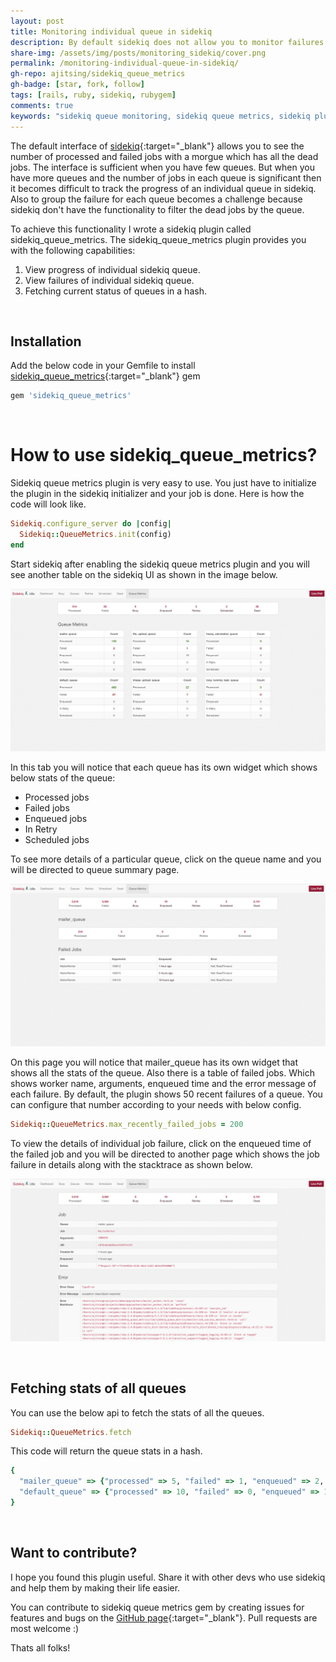 ```yaml
---
layout: post
title: Monitoring individual queue in sidekiq
description: By default sidekiq does not allow you to monitor failures on individual queues. This article will help you monitor individual queue in sidekiq like a pro.
share-img: /assets/img/posts/monitoring_sidekiq/cover.png
permalink: /monitoring-individual-queue-in-sidekiq/
gh-repo: ajitsing/sidekiq_queue_metrics
gh-badge: [star, fork, follow]
tags: [rails, ruby, sidekiq, rubygem]
comments: true
keywords: "sidekiq queue monitoring, sidekiq queue metrics, sidekiq plugin, sidekiq failures, rails background jobs, sidekiq queue stats, ruby sidekiq gem, sidekiq dashboard, sidekiq job tracking, sidekiq development"
---
```


The default interface of [sidekiq](https://github.com/mperham/sidekiq){:target="_blank"} allows you to see the number of processed and failed jobs with a morgue which has all the dead jobs. The interface is sufficient when you have few queues. But when you have more queues and the number of jobs in each queue is significant then it becomes difficult to track the progress of an individual queue in sidekiq. Also to group the failure for each queue becomes a challenge because sidekiq don't have the functionality to filter the dead jobs by the queue.

To achieve this functionality I wrote a sidekiq plugin called sidekiq_queue_metrics. The sidekiq_queue_metrics plugin provides you with the following capabilities:

1. View progress of individual sidekiq queue.
2. View failures of individual sidekiq queue.
3. Fetching current status of queues in a hash.

&nbsp;
## Installation

Add the below code in your Gemfile to install [sidekiq_queue_metrics](https://github.com/ajitsing/sidekiq_queue_metrics){:target="_blank"} gem

```ruby
gem 'sidekiq_queue_metrics'
```

&nbsp;
# How to use sidekiq_queue_metrics?

Sidekiq queue metrics plugin is very easy to use. You just have to initialize the plugin in the sidekiq initializer and your job is done. Here is how the code will look like.

```ruby
Sidekiq.configure_server do |config|
  Sidekiq::QueueMetrics.init(config)
end
```

Start sidekiq after enabling the sidekiq queue metrics plugin and you will see another table on the sidekiq UI as shown in the image below.

![Crepe](/assets/img/posts/monitoring_sidekiq/monitoring_sidekiq_1.png)

In this tab you will notice that each queue has its own widget which shows below stats of the queue:

* Processed jobs
* Failed jobs
* Enqueued jobs
* In Retry
* Scheduled jobs

To see more details of a particular queue, click on the queue name and you will be directed to queue summary page.

![Crepe](/assets/img/posts/monitoring_sidekiq/monitoring_sidekiq_2.png)

On this page you will notice that mailer_queue has its own widget that shows all the stats of the queue. Also there is a table of failed jobs. Which shows worker name, arguments, enqueued time and the error message of each failure. By default, the plugin shows 50 recent failures of a queue. You can configure that number according to your needs with below config.

```ruby
Sidekiq::QueueMetrics.max_recently_failed_jobs = 200
```

To view the details of individual job failure, click on the enqueued time of the failed job and you will be directed to another page which shows the job failure in details along with the stacktrace as shown below.

![Crepe](/assets/img/posts/monitoring_sidekiq/monitoring_sidekiq_3.png)

&nbsp;
## Fetching stats of all queues

You can use the below api to fetch the stats of all the queues.

```ruby
Sidekiq::QueueMetrics.fetch
```

This code will return the queue stats in a hash.

```ruby
{
  "mailer_queue" => {"processed" => 5, "failed" => 1, "enqueued" => 2, "in_retry" => 0, "scheduled" => 0},
  "default_queue" => {"processed" => 10, "failed" => 0, "enqueued" => 1, "in_retry" => 1, "scheduled" => 2}
}
```

&nbsp;
## Want to contribute?

I hope you found this plugin useful. Share it with other devs who use sidekiq and help them by making their life easier.

You can contribute to sidekiq queue metrics gem by creating issues for features and bugs on the [GitHub page](https://github.com/ajitsing/sidekiq_queue_metrics){:target="_blank"}.  Pull requests are most welcome :)

Thats all folks!